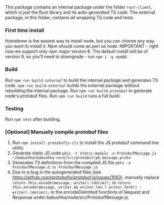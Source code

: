 This package contains an internal package under the folder `rust-client`, which is just the Rust library and its auto-generated TS code. The external package, in this folder, contains all wrapping TS code and tests.

### First time install

Homebrew is the easiest way to install node, but you can choose any way you want to install it.
Npm should come as part as node. IMPORTANT - right now we support only npm major version 8.
The default install will be of version 9, so you'll need to downgrade - run `npm i -g npm@8`.

### Build

Run `npm run build-internal` to build the internal package and generates TS code. `npm run build-external` builds the external package without rebuilding the internal package. Run `npm run build-protobuf` to generate node's protobuf files.
Run `npm run build` runs a full build.

### Testing

Run `npm test` after building.

### [Optional] Manually compile protobuf files 

1. Run `npm install protobufjs-cli` to install the JS protobuf command line utility
2. Generate static JS code `pbjs -t static-module -o ProtobufMessage.js ~/babushka/babushka-core/src/protobuf/pb_message.proto`
3. Generates TS definitions from the compiled JS file `pbts -o ProtobufMessage.d.ts ProtobufMessage.js`
4. Due to a bug in the autogenerated files (see https://github.com/protobufjs/protobuf.js/issues/1063), manually replace `return this.encode(message, writer).ldelim();` to `return this.encode(message, writer && writer.len ? writer.fork() : writer).ldelim();` in the encodeDelimited functions of Request and Response under babushka/node/src/ProtobufMessage.js.
